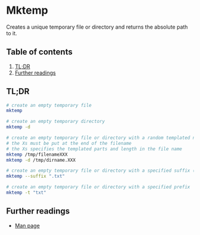 # Mktemp

Creates a unique temporary file or directory and returns the absolute path to it.

## Table of contents <!-- omit in toc -->

1. [TL;DR](#tldr)
1. [Further readings](#further-readings)

## TL;DR

```sh
# create an empty temporary file
mktemp

# create an empty temporary directory
mktemp -d

# create an empty temporary file or directory with a random templated name
# the Xs must be put at the end of the filename
# the Xs specifies the templated parts and length in the file name
mktemp /tmp/filenameXXX
mktemp -d /tmp/dirname.XXX

# create an empty temporary file or directory with a specified suffix (GNU only)
mktemp --suffix ".txt"

# create an empty temporary file or directory with a specified prefix
mktemp -t "txt"
```

## Further readings

- [Man page]

<!--
  References
  -->

<!-- Upstream -->
[man page]: https://www.gnu.org/software/autogen/mktemp.html
